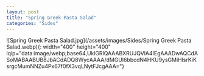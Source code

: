 ```yaml
---
layout: post
title: "Spring Greek Pasta Salad"
categories: "Sides"
---
```

![Spring Greek Pasta Salad.jpg](/assets/images/Sides/Spring Greek Pasta Salad.webp){: width="400" height="400" lqip="data:image/webp;base64,UklGRlQAAABXRUJQVlA4IEgAAADwAQCdASoMABAABUB8JbACdADQ8WycAAAA/dMGUl6bbcdN4HKU9ysGMiHlsrKiKsrgcMumNNZu4Px67f0fX3vqLNytFJcgAAA="}

